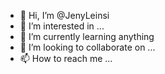 - 👋 Hi, I’m @JenyLeinsi
- 👀 I’m interested in ...
- 🌱 I’m currently learning anything
- 💞️ I’m looking to collaborate on ...
- 📫 How to reach me ...

<!---
JenyLeinsi/JenyLeinsi is a ✨ special ✨ repository because its `README.md` (this file) appears on your GitHub profile.
You can click the Preview link to take a look at your changes.
--->
